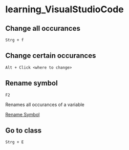 # learning_VisualStudioCode

## Change all occurances

`Strg + f`

## Change certain occurances

`Alt + Click <where to change>`

## Rename symbol

`F2`

Renames all occurances of a variable

[Rename Symbol](https://code.visualstudio.com/docs/editor/refactoring#_rename-symbol)

## Go to class

`Strg + E`
